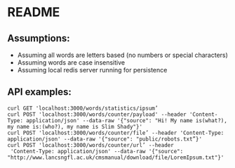 # README

## Assumptions:

* Assuming all words are letters based (no numbers or special characters)
* Assuming words are case insensitive
* Assuming local redis server running for persistence


## API examples:
```
curl GET 'localhost:3000/words/statistics/ipsum’
curl POST 'localhost:3000/words/counter/payload' --header 'Content-Type: application/json' --data-raw '{"source": "Hi! My name is(what?), my name is:(who?), my name is Slim Shady"}'
curl POST 'localhost:3000/words/counter/file’ --header 'Content-Type: application/json' --data-raw '{"source": "public/robots.txt”}'
curl POST 'localhost:3000/words/counter/url’ --header
 'Content-Type: application/json' --data-raw '{"source": "http://www.lancsngfl.ac.uk/cmsmanual/download/file/LoremIpsum.txt"}'
 ```